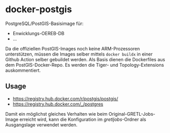 # docker-postgis

PostgreSQL/PostGIS-Basisimage für:

- Enwicklungs-OEREB-DB
- ... 

Da die offiziellen PostGIS-Images noch keine ARM-Prozessoren unterstützen, müssen die Images selber mittels `docker buildx` in einer Github Action selber gebuildet werden. Als Basis dienen die Dockerfiles aus dem PostGIS-Docker-Repo. Es werden die Tiger- und Topology-Extensions auskommentiert.

## Usage

- https://registry.hub.docker.com/r/postgis/postgis/
- https://registry.hub.docker.com/_/postgres

Damit ein möglichst gleiches Verhalten wie beim Original-GRETL-Jobs-Image erreicht wird, kann die Konfiguration im _gretljobs_-Ordner als Ausgangslage verwendet werden.